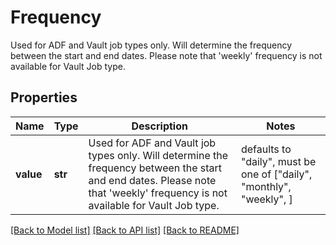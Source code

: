 # Frequency

Used for ADF and Vault job types only. Will determine the frequency between the start and end dates. Please note that 'weekly' frequency is not available for Vault Job type.

## Properties
Name | Type | Description | Notes
------------ | ------------- | ------------- | -------------
**value** | **str** | Used for ADF and Vault job types only. Will determine the frequency between the start and end dates. Please note that &#39;weekly&#39; frequency is not available for Vault Job type. | defaults to "daily",  must be one of ["daily", "monthly", "weekly", ]

[[Back to Model list]](../README.md#documentation-for-models) [[Back to API list]](../README.md#documentation-for-api-endpoints) [[Back to README]](../README.md)


